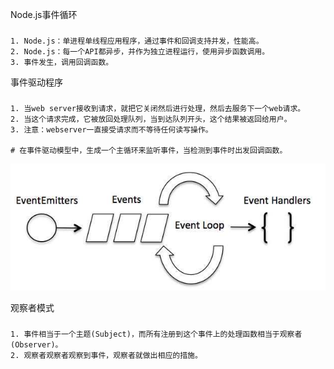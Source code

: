 Node.js事件循环
###
	1. Node.js：单进程单线程应用程序，通过事件和回调支持并发，性能高。
	2. Node.js：每一个API都异步，并作为独立进程运行，使用异步函数调用。
	3. 事件发生，调用回调函数。

事件驱动程序
###
	1. 当web server接收到请求，就把它关闭然后进行处理，然后去服务下一个web请求。
	2. 当这个请求完成，它被放回处理队列，当到达队列开头，这个结果被返回给用户。
	3. 注意：webserver一直接受请求而不等待任何读写操作。

	# 在事件驱动模型中，生成一个主循环来监听事件，当检测到事件时出发回调函数。
![event_loop](./images/event_loop.jpg)

观察者模式
###
	1. 事件相当于一个主题(Subject)，而所有注册到这个事件上的处理函数相当于观察者(Observer)。
	2. 观察者观察者观察到事件，观察者就做出相应的措施。
	

